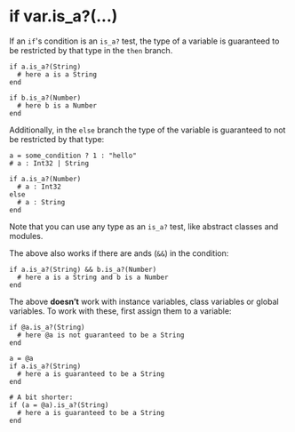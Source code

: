 # if var.is_a?(...)

If an `if`'s condition is an `is_a?` test, the type of a variable is guaranteed to be restricted by that type in the `then` branch.

```crystal
if a.is_a?(String)
  # here a is a String
end

if b.is_a?(Number)
  # here b is a Number
end
```

Additionally, in the `else` branch the type of the variable is guaranteed to not be restricted by that type:

```crystal
a = some_condition ? 1 : "hello"
# a : Int32 | String

if a.is_a?(Number)
  # a : Int32
else
  # a : String
end
```

Note that you can use any type as an `is_a?` test, like abstract classes and modules.

The above also works if there are ands (`&&`) in the condition:

```crystal
if a.is_a?(String) && b.is_a?(Number)
  # here a is a String and b is a Number
end
```

The above **doesn’t** work with instance variables, class variables or global variables. To work with these, first assign them to a variable:

```crystal
if @a.is_a?(String)
  # here @a is not guaranteed to be a String
end

a = @a
if a.is_a?(String)
  # here a is guaranteed to be a String
end

# A bit shorter:
if (a = @a).is_a?(String)
  # here a is guaranteed to be a String
end
```
